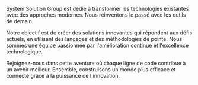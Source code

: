 System Solution Group est dédié à transformer les technologies existantes avec des approches modernes. Nous réinventons le passé avec les outils de demain.

Notre objectif est de créer des solutions innovantes qui répondent aux défis actuels, en utilisant des langages et des méthodologies de pointe. Nous sommes une équipe passionnée par l'amélioration continue et l'excellence technologique.

Rejoignez-nous dans cette aventure où chaque ligne de code contribue à un avenir meilleur. Ensemble, construisons un monde plus efficace et connecté grâce à la puissance de l'innovation.
